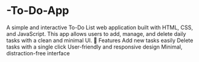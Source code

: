 # -To-Do-App
A simple and interactive To-Do List web application built with HTML, CSS, and JavaScript. This app allows users to add, manage, and delete daily tasks with a clean and minimal UI.  🚀 Features  Add new tasks easily  Delete tasks with a single click  User-friendly and responsive design  Minimal, distraction-free interface
